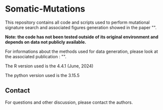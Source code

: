 # Somatic-Mutations
This repository contains all code and scripts used to perform mutational signature search and associated figures generation showed in the paper "".

**Note: the code has not been tested outside of its original environment and depends on data not publicly available.**

For informations about the methods used for data generation, please look at the associated publication : "".

The R version used is the 4.4.1 (June, 2024)

The python version used is the 3.15.5

## Contact

For questions and other discussion, please contact the authors.
